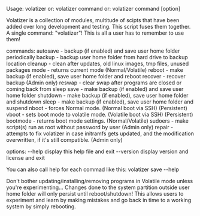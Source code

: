 Usage: volatizer
   or: volatizer command 
   or: volatizer command [option]

Volatizer is a collection of modules, multitude of scipts that have been added
over long development and testing. This script fuses them together.
A single command: "volatizer"! This is all a user has to remember to use them!

commands:
  autosave - backup (if enabled) and save user home folder periodically
  backup - backup user home folder from hard drive to backup location
  cleanup - clean after updates, old linux images, tmp files, unused packages
  mode - returns current mode (Normal/Volatile)
  reboot - make backup (if enabled), save user home folder and reboot
  recover - recover backup (Admin only)
  reswap - clear swap after programs are closed or coming back from sleep
  save - make backup (if enabled) and save user home folder
  shutdown - make backup (if enabled), save user home folder and shutdown
  sleep - make backup (if enabled), save user home folder and suspend
  nboot - forces Normal mode. (Normal boot via SSH) (Persistent)
  vboot - sets boot mode to volatile mode. (Volatile boot via SSH) (Persistent)
  bootmode - returns boot mode settings. (Normal/Volatile)
  sudoers - make script(s) run as root without password by user (Admin only)
  repair - attempts to fix volatizer in case initramfs gets updated, and
the modification overwritten, if it's still compatible. (Admin only)

options:
      --help                  display this help file and exit
      --version               display version and license and exit

You can also call help for each commad like this: volatizer save --help

Don't bother updating/installing/removing programs in Volatile mode unless
you're experimenting... Changes done to the system partition outside user home
folder will only persist until reboot/shutdown! This allows users to experiment
and learn by making mistakes and go back in time to a working system by simply
rebooting.
